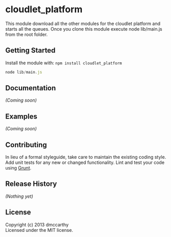 # cloudlet_platform

This module download all the other modules for the cloudlet platform and starts all the queues. Once you clone this
module execute node lib/main.js from the root folder.

## Getting Started
Install the module with: `npm install cloudlet_platform`


```javascript
node lib/main.js
```

## Documentation
_(Coming soon)_

## Examples
_(Coming soon)_

## Contributing
In lieu of a formal styleguide, take care to maintain the existing coding style. Add unit tests for any new or
changed functionality. Lint and test your code using [Grunt](http://gruntjs.com/).

## Release History
_(Nothing yet)_

## License
Copyright (c) 2013 dmccarthy  
Licensed under the MIT license.
